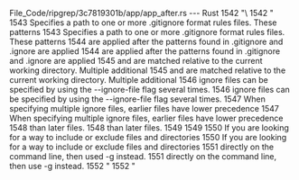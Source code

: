 File_Code/ripgrep/3c7819301b/app/app_after.rs --- Rust
1542         "\                                                                                                                                              1542         "\
1543 Specifies a path to one or more .gitignore format rules files. These patterns                                                                           1543 Specifies a path to one or more .gitignore format rules files. These patterns
1544 are applied after the patterns found in .gitignore and .ignore are applied                                                                              1544 are applied after the patterns found in .gitignore and .ignore are applied
1545 and are matched relative to the current working directory. Multiple additional                                                                          1545 and are matched relative to the current working directory. Multiple additional
1546 ignore files can be specified by using the --ignore-file flag several times.                                                                            1546 ignore files can be specified by using the --ignore-file flag several times.
1547 When specifying multiple ignore files, earlier files have lower precedence                                                                              1547 When specifying multiple ignore files, earlier files have lower precedence
1548 than later files.                                                                                                                                       1548 than later files.
1549                                                                                                                                                         1549 
1550 If you are looking for a way to include or exclude files and directories                                                                                1550 If you are looking for a way to include or exclude files and directories
1551 directly on the command line, then used -g instead.                                                                                                     1551 directly on the command line, then use -g instead.
1552 "                                                                                                                                                       1552 "

